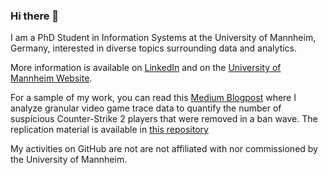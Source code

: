 ### Hi there 👋

I am a PhD Student in Information Systems at the University of Mannheim, Germany, interested in diverse topics surrounding data and analytics.

More information is available on [LinkedIn](https://www.linkedin.com/in/jan-schilpp-332490127/ "Jan Schilpp | LinkedIn") and on the [University of Mannheim Website](https://www.bwl.uni-mannheim.de/en/hoehle/team/academic-staff/jan-schilpp/ "Jan Schilpp | Business School").

For a sample of my work, you can read this [Medium Blogpost](https://medium.com/@jan.schilpp/how-big-the-cheating-problem-in-counterstrike-2-actually-is-ad8fdc659d15 "Suspicious Player in Counter-Strike 2") where I analyze granular video game trace data to quantify the number of suspicious Counter-Strike 2 players that were removed in a ban wave. The replication material is available in [this repository](https://github.com/jschilpp/cs2-suspicious-players "jschilpp/cs2-suspicious-players")

My activities on GitHub are not are not affiliated with nor commissioned by the University of Mannheim.
